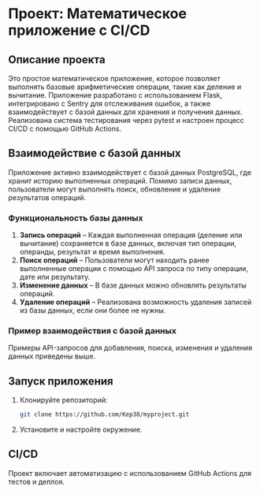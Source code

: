 
# Проект: Математическое приложение с CI/CD

## Описание проекта

Это простое математическое приложение, которое позволяет выполнять базовые арифметические операции, такие как деление и вычитание. Приложение разработано с использованием Flask, интегрировано с Sentry для отслеживания ошибок, а также взаимодействует с базой данных для хранения и получения данных. Реализована система тестирования через pytest и настроен процесс CI/CD с помощью GitHub Actions.

## Взаимодействие с базой данных

Приложение активно взаимодействует с базой данных PostgreSQL, где хранит историю выполненных операций. Помимо записи данных, пользователи могут выполнять поиск, обновление и удаление результатов операций.

### Функциональность базы данных

1. **Запись операций** – Каждая выполненная операция (деление или вычитание) сохраняется в базе данных, включая тип операции, операнды, результат и время выполнения.
2. **Поиск операций** – Пользователи могут находить ранее выполненные операции с помощью API запроса по типу операции, дате или результату.
3. **Изменение данных** – В базе данных можно обновлять результаты операций.
4. **Удаление операций** – Реализована возможность удаления записей из базы данных, если они более не нужны.

### Пример взаимодействия с базой данных

Примеры API-запросов для добавления, поиска, изменения и удаления данных приведены выше.

## Запуск приложения

1. Клонируйте репозиторий:

   ```bash
   git clone https://github.com/Kep38/myproject.git
   ```

2. Установите и настройте окружение.

## CI/CD

Проект включает автоматизацию с использованием GitHub Actions для тестов и деплоя.

